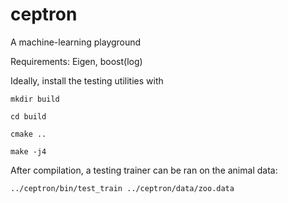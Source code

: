 # ceptron

A machine-learning playground

Requirements: Eigen, boost(log)

Ideally, install the testing utilities with

`mkdir build`

`cd build`

`cmake ..`

`make -j4`

After compilation, a testing trainer can be ran on the animal data:

`../ceptron/bin/test_train ../ceptron/data/zoo.data`
